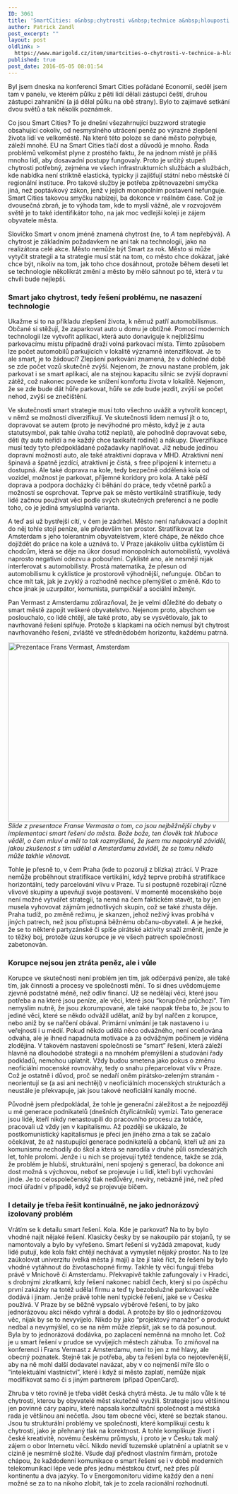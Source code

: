 ```yaml
---
ID: 3061
title: 'SmartCities: o&nbsp;chytrosti v&nbsp;technice a&nbsp;hlouposti v&nbsp;nás'
author: Patrick Zandl
post_excerpt: ""
layout: post
oldlink: >
  https://www.marigold.cz/item/smartcities-o-chytrosti-v-technice-a-hlouposti-v-nas
published: true
post_date: 2016-05-05 08:01:54
---
```

<p>Byl jsem dneska na konferenci Smart Cities pořádané Economií, seděl jsem tam v panelu, ve kterém půlku z pěti lidí dělali zástupci čeští, druhou zástupci zahraniční (a já dělal půlku na obě strany). Bylo to zajímavé setkání dvou světů a tak několik poznámek. </p>

<!--more-->

<p>Co jsou Smart Cities? To je dnešní všezahrnující buzzword strategie obsahující cokoliv, od nesmyslného utrácení peněz po výrazné zlepšení života lidí ve velkoměstě. Na které této poloze se dané město pohybuje, záleží mnohé. EU na Smart Cities tlačí dost a důvodů je mnoho. Řada problémů velkoměst plyne z prostého faktu, že na jednom místě je příliš mnoho lidí, aby dosavadní postupy fungovaly. Proto je určitý stupeň chytrosti potřebný, zejména ve všech infrastrukturních službách a službách, kde nabídka není striktně elastická, typicky ji zajišťují státní nebo městské či regionální instituce. Pro takové služby je potřeba zpětnovazební smyčka jiná, než poptávkový zákon, jenž v jejich monopolním postavení nefunguje. Smart Cities takovou smyčku nabízejí, ba dokonce v reálném čase. Což je dvousečná zbraň, je to výhoda tam, kde to myslí vážně, ale v rozvojovém světě je to také identifikátor toho, na jak moc vedlejší koleji je zájem obyvatele města.</p>
<p>Slovíčko Smart v onom jméně znamená chytrost (ne, to <em>A</em> tam nepřebývá). A chytrost je základním požadavkem ne ani tak na technologii, jako na realizátora celé akce. Město nemůže být Smart za rok. Město si může vytyčit strategii a ta strategie musí stát na tom, co město chce dokázat, jaké chce být, nikoliv na tom, jak toho chce dosáhnout, protože během deseti let se technologie několikrát změní a město by mělo sáhnout po té, která v tu chvíli bude nejlepší.</p>
<h3>Smart jako chytrost, tedy řešení problému, ne nasazení technologie</h3>
<p>Ukažme si to na příkladu zlepšení života, k němuž patří automobilismus. Občané si stěžují, že zaparkovat auto u domu je obtížné. Pomocí moderních technologií lze vytvořit aplikaci, která auto donaviguje k nejbližšímu parkovacímu místu případně draží volná parkovací místa. Tímto způsobem lze počet automobilů parkujících v lokalitě významně intenzifikovat. Je to ale smart, je to žádoucí? Zlepšení parkování znamená, že v dohledné době se zde počet vozů skutečně zvýší. Nejenom, že znovu nastane problém, jak parkovat i se smart aplikací, ale na stejnou kapacitu silnic se zvýší dopravní zátěž, což nakonec povede ke snížení komfortu života v lokalitě. Nejenom, že se zde bude dát hůře parkovat, hůře se zde bude jezdit, zvýší se počet nehod, zvýší se znečištění.</p>
<p>Ve skutečnosti smart strategie musí toto všechno uvážit a vytvořit koncept, v němž se možnosti diverzifikují. Ve skutečnosti lidem nemusí jít o to, dopravovat se autem (proto je nevýhodné pro město, když je z auta statutsymbol, pak tahle úvaha totiž neplatí), ale pohodlně dopravovat sebe, děti (ty auto neřídí a ne každý chce taxikařit rodině) a nákupy. Diverzifikace musí tedy tyto předpokládané požadavky naplňovat. Již nebude jedinou dopravní možností auto, ale také atraktivní doprava v MHD. Atraktivní není špinavá a špatně jezdící, atraktivní je čistá, s free připojení k internetu a dostupná. Ale také doprava na kole, tedy bezpečně oddělená kola od vozidel, možnost je parkovat, příjemné koridory pro kola. A také pěší doprava a podpora docházky či běhání do práce, tedy včetně parků a možností se osprchovat. Teprve pak se město vertikálně stratifikuje, tedy lidé začnou používat věci podle svých skutečných preferencí a ne podle toho, co je jediná smysluplná varianta.</p>
<p>A teď asi už bystřejší cítí, v čem je zádrhel. Město není nafukovací a doplnit do něj tohle stojí peníze, ale především ten prostor. Stratifikovat lze Amsterdam s jeho tolerantním obyvatelstvem, které chápe, že někdo chce dojíždět do práce na kole a uznává to. V Praze jakákoliv úlitba cyklistům či chodcům, která se děje na úkor dosud monopolních automobilistů, vyvolává naprosto negativní odezvu a pobouření. Cyklisté ano, ale nesmějí nijak interferovat s automobilisty. Prostá matematika, že přesun od automobilismu k cyklistice je prostorově výhodnější, nefunguje. Občan to chce mít tak, jak je zvyklý a rozhodně nechce přemýšlet o změně. Kdo to chce jinak je uzurpátor, komunista, pumpičkář a sociální inženýr.</p>
<p>Pan Vermast z Amsterdamu zdůrazňoval, že je velmi důležité do debaty o smart městě zapojit veškeré obyvatelstvo. Nejenom proto, abychom se poslouchalo, co lidé chtějí, ale také proto, aby se vysvětlovalo, jak to navrhované řešení splňuje. Protože s klapkami na očích nemusí být chytrost navrhovaného řešení, zvláště ve střednědobém horizontu, každému patrná.</p>
<p><img title="IMG_0463.jpg" src="http://www.marigold.cz/wp-content/uploads/IMG_0463.jpg" alt="Prezentace Frans Vermast, Amsterdam" width="500" height="407" border="0" /><br /><em>Slide z presentace Franse Vermasta o tom, co jsou nejběžnější chyby v implementaci smart řešení do města. Bože bože, ten člověk tak hluboce věděl, o čem mluví a měl to tak rozmyšlené, že jsem mu nepokrytě záviděl, jakou zkušenost s tím udělal a Amsterdamu záviděl, že se tomu někdo může takhle věnovat. </em></p>
<p>Tohle je přesně to, v čem Praha (kde to pozoruji z blízka) ztrácí. V Praze nemůže proběhnout stratifikace vertikální, když teprve probíhá stratifikace horizontální, tedy parcelování vlivu v Praze. Tu si postupně rozebírají různé vlivové skupiny a upevňují svoje postavení. V momentě mocenského boje není možné vytvářet strategii, ta nemá na čem faktickém stavět, ta by jen musela vyhovovat zájmům jednotlivých skupin, což se také zhusta děje. Praha tudíž, po změně režimu, je skanzen, jehož neživý kvas probíhá v jiných patrech, než jsou přístupná běžnému občanu-obyvateli. A je hezké, že se to některé partyzánské či spíše pirátské aktivity snaží změnit, jenže je to těžký boj, protože úzus korupce je ve všech patrech společnosti zabetonován.</p>
<h3>Korupce nejsou jen ztráta peněz, ale i vůle</h3>
<p>Korupce ve skutečnosti není problém jen tím, jak odčerpává peníze, ale také tím, jak činnosti a procesy ve společnosti mění. To si dnes uvědomujeme zjevně podstatně méně, než odliv financí. Už se nedělají věci, které jsou potřeba a na které jsou peníze, ale věci, které jsou “korupčně průchozí”. Tím nemyslím nutně, že jsou zkorumpované, ale také naopak třeba to, že jsou to jediné věci, které se někdo odvážil udělat, aniž by byl nařčen z korupce, nebo aniž by se nařčení obával. Primární vnímání je tak nastaveno i u veřejnosti i u médií. Pokud někdo udělá něco odvážného, není oceňována odvaha, ale je ihned napadnuta motivace a za odvážným počinem je viděna zlodějina. V takovém nastavení společnosti se “smart” řešení, která záleží hlavně na dlouhodobé strategii a na mnohém přemýšlení a studování řady podkladů, nemohou uplatnit. Vždy budou smetena jako pokus o změnu neoficiální mocenské rovnováhy, tedy o snahu přeparcelovat vliv v Praze. Což je ostatně i důvod, proč se nedaří oněm pirátsko-zeleným stranám - neorientují se (a asi ani nechtějí) v neoficiálních mocenských strukturách a neustále je překvapuje, jak jsou takové neoficiální kanály mocné.</p>
<p>Původně jsem předpokládal, že tohle je generační záležitost a že nejpozději u mé generace podnikatelů (dnešních čtyřicátníků) vymizí. Tato generace jsou lidé, kteří nikdy nenastoupili do pracovního procesu za totáče, pracovali už vždy jen v kapitalismu. Až později se ukázalo, že postkomunistický kapitalismus je přeci jen jiného zrna a tak se začalo očekávat, že až nastupující generace podnikatelů a občanů, kteří už ani za komunismu nechodily do škol a která se narodila v druhé půli osmdesátých let, tohle prolomí. Jenže i u nich se projevují tytéž tendence, takže se zdá, že problém je hlubší, strukturální, není spojený s generací, ba dokonce ani dost možná s výchovou, neboť se projevuje i u lidí, kteří byli vychováni jinde. Je to celospolečenský tlak nedůvěry, nevíry, nebázně jiné, než před mocí úřadní v případě, když se projevuje bičem.</p>
<h3>I detaily je třeba řešit kontinuálně, ne jako jednorázový izolovaný problém</h3>
<p>Vrátím se k detailu smart řešení. Kola. Kde je parkovat? Na to by bylo vhodné najít nějaké řešení. Klasicky česky by se nakoupilo pár stojanů, ty se namontovaly a bylo by vyřešeno. Smart řešení si vyžádá zmapovat, kudy lidé putují, kde kola fakt chtějí nechávat a vymyslet nějaký prostor. Na to lze zaúkolovat univerzitu (velká města ji mají) a lze jí také říct, že řešení by bylo vhodné vytáhnout do životaschopné firmy. Takhle ty věci fungují třeba právě v Mnichově či Amsterdamu. Překvapivě takhle zafungovaly i v Hradci, s drobnými zkratkami, kdy řešení nakonec nabídl čech, který si po úspěchu první zakázky na totéž udělal firmu a teď ty bezobslužné parkovací věže dodává i jinam. Jenže právě tohle není typické řešení, jaké se v Česku používá. V Praze by se běžně vypsalo výběrové řešení, to by jako jednorázovou akci někdo vyhrál a dodal. A protože by šlo o jednorázovou věc, nijak by se to nevyvíjelo. Nikdo by jako “projektový manažer” o produkt nedbal a nevymýšlel, co se na něm může zlepšit, jak se to dá posunout. Byla by to jednorázová dodávka, po zaplacení neměnná na mnoho let. Což je u smart řešení v prudce se vyvíjejích městech záhuba. To zmiňoval na konferenci i Frans Vermast z Amsterdamu, není to jen z mé hlavy, ale obecný poznatek. Stejně tak je potřeba, aby ta řešení byla co nejotevřenější, aby na ně mohl další dodavatel navázat, aby v co nejmenší míře šlo o “intelektuální vlastnictví”, které i když si město zaplatí, nemůže nijak modifikovat samo či s jiným partnerem (případ OpenCard).</p>
<p>Zhruba v této rovině je třeba vidět česká chytrá města. Je tu málo vůle k té chytrosti, kterou by obyvatelé měst skutečně využili. Strategie jsou většinou jen povinné cáry papíru, které napsala konzultační společnost a městská rada je většinou ani nečetla. Jsou tam obecné věci, které se beztak stanou. Jsou tu strukturální problémy ve společnosti, které komplikují cestu k chytrosti, jako je přehnaný tlak na korektnost. A tohle komplikuje život i české kreativitě, novému českému průmyslu, i proto je v Česku tak malý zájem o obor Internetu věcí. Nikdo nevidí tuzemské uplatnění a uplatnit se v cizině je nesmírně složité. Všude dají přednost vlastním firmám, protože chápou, že každodenní komunikace o smart řešení se i v době moderních telekomunikací lépe vede přes jednu městskou čtvrť, než přes půl kontinentu a dva jazyky. To v Energomonitoru vidíme každý den a není možné se za to na nikoho zlobit, tak je to zcela racionální rozhodnutí.</p>
